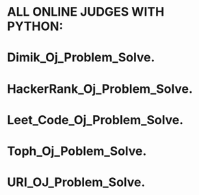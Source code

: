 # ALL ONLINE JUDGES WITH PYTHON:
#

# Dimik_Oj_Problem_Solve.
# HackerRank_Oj_Problem_Solve.
# Leet_Code_Oj_Problem_Solve.
# Toph_Oj_Poblem_Solve.
# URI_OJ_Problem_Solve.
